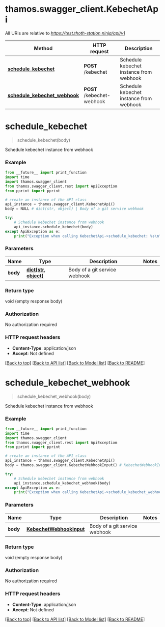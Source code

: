 # thamos.swagger_client.KebechetApi

All URIs are relative to *https://test.thoth-station.ninja/api/v1*

Method | HTTP request | Description
------------- | ------------- | -------------
[**schedule_kebechet**](KebechetApi.md#schedule_kebechet) | **POST** /kebechet | Schedule kebechet instance from webhook
[**schedule_kebechet_webhook**](KebechetApi.md#schedule_kebechet_webhook) | **POST** /kebechet-webhook | Schedule kebechet instance from webhook

# **schedule_kebechet**
> schedule_kebechet(body)

Schedule kebechet instance from webhook

### Example
```python
from __future__ import print_function
import time
import thamos.swagger_client
from thamos.swagger_client.rest import ApiException
from pprint import pprint

# create an instance of the API class
api_instance = thamos.swagger_client.KebechetApi()
body = NULL # dict(str, object) | Body of a git service webhook

try:
    # Schedule kebechet instance from webhook
    api_instance.schedule_kebechet(body)
except ApiException as e:
    print("Exception when calling KebechetApi->schedule_kebechet: %s\n" % e)
```

### Parameters

Name | Type | Description  | Notes
------------- | ------------- | ------------- | -------------
 **body** | [**dict(str, object)**](dict.md)| Body of a git service webhook |

### Return type

void (empty response body)

### Authorization

No authorization required

### HTTP request headers

 - **Content-Type**: application/json
 - **Accept**: Not defined

[[Back to top]](#) [[Back to API list]](../README.md#documentation-for-api-endpoints) [[Back to Model list]](../README.md#documentation-for-models) [[Back to README]](../README.md)

# **schedule_kebechet_webhook**
> schedule_kebechet_webhook(body)

Schedule kebechet instance from webhook

### Example
```python
from __future__ import print_function
import time
import thamos.swagger_client
from thamos.swagger_client.rest import ApiException
from pprint import pprint

# create an instance of the API class
api_instance = thamos.swagger_client.KebechetApi()
body = thamos.swagger_client.KebechetWebhookInput() # KebechetWebhookInput | Body of a git service webhook

try:
    # Schedule kebechet instance from webhook
    api_instance.schedule_kebechet_webhook(body)
except ApiException as e:
    print("Exception when calling KebechetApi->schedule_kebechet_webhook: %s\n" % e)
```

### Parameters

Name | Type | Description  | Notes
------------- | ------------- | ------------- | -------------
 **body** | [**KebechetWebhookInput**](KebechetWebhookInput.md)| Body of a git service webhook |

### Return type

void (empty response body)

### Authorization

No authorization required

### HTTP request headers

 - **Content-Type**: application/json
 - **Accept**: Not defined

[[Back to top]](#) [[Back to API list]](../README.md#documentation-for-api-endpoints) [[Back to Model list]](../README.md#documentation-for-models) [[Back to README]](../README.md)
